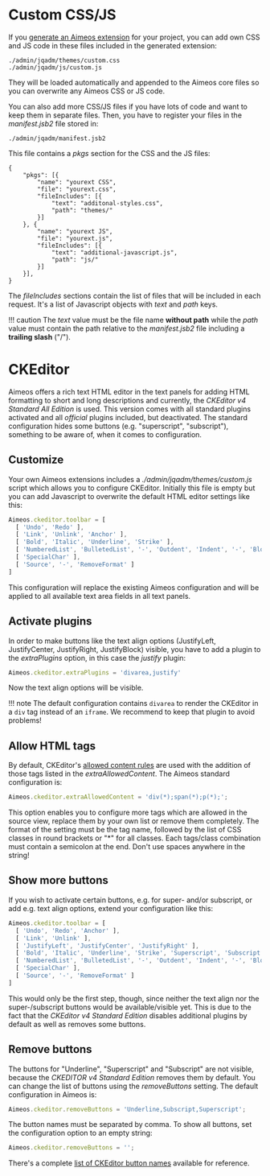 # Custom CSS/JS

If you [generate an Aimeos extension](https://aimeos.org/extensions) for your project, you can add own CSS and JS code in these files included in the generated extension:

```
./admin/jqadm/themes/custom.css
./admin/jqadm/js/custom.js
```

They will be loaded automatically and appended to the Aimeos core files so you can overwrite any Aimeos CSS or JS code.

You can also add more CSS/JS files if you have lots of code and want to keep them in separate files. Then, you have to register your files in the *manifest.jsb2* file stored in:

```
./admin/jqadm/manifest.jsb2
```

This file contains a *pkgs* section for the CSS and the JS files:

```
{
	"pkgs": [{
		"name": "yourext CSS",
		"file": "yourext.css",
		"fileIncludes": [{
			"text": "additonal-styles.css",
			"path": "themes/"
		}]
	}, {
		"name": "yourext JS",
		"file": "yourext.js",
		"fileIncludes": [{
			"text": "additional-javascript.js",
			"path": "js/"
		}]
	}],
}
```

The *fileIncludes* sections contain the list of files that will be included in each request. It's a list of Javascript objects with *text* and *path* keys.

!!! caution
    The *text* value must be the file name **without path** while the *path* value must contain the path relative to the *manifest.jsb2* file including a **trailing slash** ("/").

# CKEditor

Aimeos offers a rich text HTML editor in the text panels for adding HTML formatting to short and long descriptions and currently, the *CKEditor v4 Standard All Edition* is used. This version comes with all standard plugins activated and all *official* plugins included, but deactivated. The standard configuration hides some buttons (e.g. "superscript", "subscript"), something to be aware of, when it comes to configuration.

## Customize

Your own Aimeos extensions includes a *./admin/jqadm/themes/custom.js* script which allows you to configure CKEditor. Initially this file is empty but you can add Javascript to overwrite the default HTML editor settings like this:

```javascript
Aimeos.ckeditor.toolbar = [
  [ 'Undo', 'Redo' ],
  [ 'Link', 'Unlink', 'Anchor' ],
  [ 'Bold', 'Italic', 'Underline', 'Strike' ],
  [ 'NumberedList', 'BulletedList', '-', 'Outdent', 'Indent', '-', 'Blockquote' ],
  [ 'SpecialChar' ],
  [ 'Source', '-', 'RemoveFormat' ]
]
```

This configuration will replace the existing Aimeos configuration and will be applied to all available text area fields in all text panels.

## Activate plugins

In order to make buttons like the text align options (JustifyLeft, JustifyCenter, JustifyRight, JustifyBlock) visible, you have to add a plugin to the *extraPlugins* option, in this case the *justify* plugin:

```javascript
Aimeos.ckeditor.extraPlugins = 'divarea,justify'
```

Now the text align options will be visible.

!!! note
    The default configuration contains `divarea` to render the CKEditor in a `div` tag instead of an `iframe`. We recommend to keep that plugin to avoid problems!

## Allow HTML tags

By default, CKEditor's [allowed content rules](https://ckeditor.com/docs/ckeditor4/latest/guide/dev_allowed_content_rules.html) are used with the addition of those tags listed in the *extraAllowedContent*. The Aimeos standard configuration is:

```javascript
Aimeos.ckeditor.extraAllowedContent = 'div(*);span(*);p(*);';
```

This option enables you to configure more tags which are allowed in the source view, replace them by your own list or remove them completely. The format of the setting must be the tag name, followed by the list of CSS classes in round brackets or "\*" for all classes. Each tags/class combination must contain a semicolon at the end. Don't use spaces anywhere in the string!

## Show more buttons

If you wish to activate certain buttons, e.g. for super- and/or subscript, or add e.g. text align options, extend your configuration like this:

```javascript
Aimeos.ckeditor.toolbar = [
  [ 'Undo', 'Redo', 'Anchor' ],
  [ 'Link', 'Unlink' ],
  [ 'JustifyLeft', 'JustifyCenter', 'JustifyRight' ],
  [ 'Bold', 'Italic', 'Underline', 'Strike', 'Superscript', 'Subscript' ],
  [ 'NumberedList', 'BulletedList', '-', 'Outdent', 'Indent', '-', 'Blockquote' ],
  [ 'SpecialChar' ],
  [ 'Source', '-', 'RemoveFormat' ]
]
```

This would only be the first step, though, since neither the text align nor the super-/subscript buttons would be available/visible yet. This is due to the fact that the *CKEditor v4 Standard Edition* disables additional plugins by default as well as removes some buttons.

## Remove buttons

The buttons for "Underline", "Superscript" and "Subscript" are not visible, because the *CKEDITOR v4 Standard Edition* removes them by default. You can change the list of buttons using the *removeButtons* setting. The default configuration in Aimeos is:

```javascript
Aimeos.ckeditor.removeButtons = 'Underline,Subscript,Superscript';
```

The button names must be separated by comma. To show all buttons, set the configuration option to an empty string:

```javascript
Aimeos.ckeditor.removeButtons = '';
```

There's a complete [list of CKEditor button names](https://ckeditor.com/old/forums/CKEditor/Complete-list-of-toolbar-items#comment-123266) available for reference.
